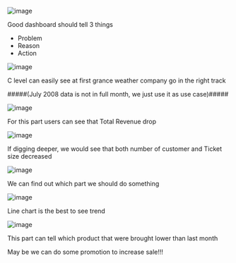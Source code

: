 
![image](https://user-images.githubusercontent.com/88968324/145625459-931f20b5-d5f5-417a-92fe-1a885e03fac8.png)

Good dashboard should tell 3 things
- Problem
- Reason
- Action

![image](https://user-images.githubusercontent.com/88968324/145625610-58a11270-6ad0-407d-afda-87d30f5b4d00.png)

C level can easily see at first grance weather company go in the right track

#####(July 2008 data is not in full month, we just use it as use case)#####

![image](https://user-images.githubusercontent.com/88968324/145626052-443869c9-fba3-4b66-a3fb-590fd2a794e6.png)



For this part users can see that Total Revenue drop

![image](https://user-images.githubusercontent.com/88968324/145626191-9735d37a-702b-40be-9351-f4fdee527a15.png)

If digging deeper, we would see that both number of customer and Ticket size decreased

![image](https://user-images.githubusercontent.com/88968324/145626391-16bc207b-0416-4956-b87a-614abe2dbbe6.png)

We can find out which part we should do something 

![image](https://user-images.githubusercontent.com/88968324/145626697-3269ea63-45f8-45aa-9b67-882eb2c93bd4.png)

Line chart is the best to see trend

![image](https://user-images.githubusercontent.com/88968324/145626738-0407f858-5132-4bb0-be12-5ed74169ccf1.png)

This part can tell which product that were brought lower than last month

May be we can do some promotion to increase sale!!!

